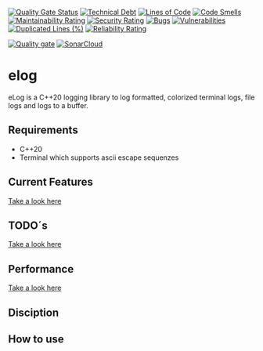 [![Quality Gate Status](https://sonarcloud.io/api/project_badges/measure?project=RealFaceCode_eLog&metric=alert_status)](https://sonarcloud.io/summary/new_code?id=RealFaceCode_eLog)
[![Technical Debt](https://sonarcloud.io/api/project_badges/measure?project=RealFaceCode_eLog&metric=sqale_index)](https://sonarcloud.io/summary/new_code?id=RealFaceCode_eLog)
[![Lines of Code](https://sonarcloud.io/api/project_badges/measure?project=RealFaceCode_eLog&metric=ncloc)](https://sonarcloud.io/summary/new_code?id=RealFaceCode_eLog)
[![Code Smells](https://sonarcloud.io/api/project_badges/measure?project=RealFaceCode_eLog&metric=code_smells)](https://sonarcloud.io/summary/new_code?id=RealFaceCode_eLog)
[![Maintainability Rating](https://sonarcloud.io/api/project_badges/measure?project=RealFaceCode_eLog&metric=sqale_rating)](https://sonarcloud.io/summary/new_code?id=RealFaceCode_eLog)
[![Security Rating](https://sonarcloud.io/api/project_badges/measure?project=RealFaceCode_eLog&metric=security_rating)](https://sonarcloud.io/summary/new_code?id=RealFaceCode_eLog)
[![Bugs](https://sonarcloud.io/api/project_badges/measure?project=RealFaceCode_eLog&metric=bugs)](https://sonarcloud.io/summary/new_code?id=RealFaceCode_eLog)
[![Vulnerabilities](https://sonarcloud.io/api/project_badges/measure?project=RealFaceCode_eLog&metric=vulnerabilities)](https://sonarcloud.io/summary/new_code?id=RealFaceCode_eLog)
[![Duplicated Lines (%)](https://sonarcloud.io/api/project_badges/measure?project=RealFaceCode_eLog&metric=duplicated_lines_density)](https://sonarcloud.io/summary/new_code?id=RealFaceCode_eLog)
[![Reliability Rating](https://sonarcloud.io/api/project_badges/measure?project=RealFaceCode_eLog&metric=reliability_rating)](https://sonarcloud.io/summary/new_code?id=RealFaceCode_eLog)

[![Quality gate](https://sonarcloud.io/api/project_badges/quality_gate?project=RealFaceCode_eLog)](https://sonarcloud.io/summary/new_code?id=RealFaceCode_eLog)
[![SonarCloud](https://sonarcloud.io/images/project_badges/sonarcloud-white.svg)](https://sonarcloud.io/summary/new_code?id=RealFaceCode_eLog)

# elog

eLog is a C++20 logging library to log formatted, colorized terminal logs, file logs and logs to a buffer.

## Requirements

- C++20
- Terminal which supports ascii escape sequenzes

## Current Features

[Take a look here](features.md)

## TODO´s

[Take a look here](todo.md)

## Performance

[Take a look here](performance.md)

## Disciption

## How to use
